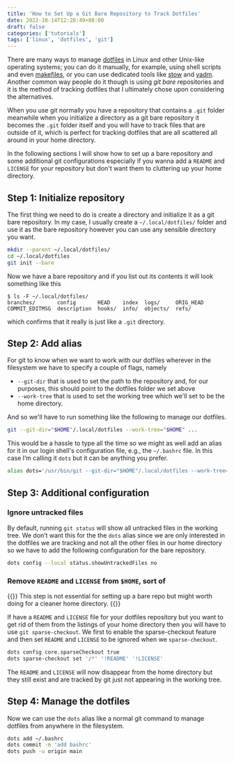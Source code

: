 ```yaml
---
title: 'How to Set Up a Git Bare Repository to Track Dotfiles'
date: 2022-10-14T12:28:49+08:00
draft: false
categories: ['tutorials']
tags: ['linux', 'dotfiles', 'git']
---
```


There are many ways to manage
[dotfiles](https://en.wikipedia.org/wiki/Hidden_file_and_hidden_directory) in
Linux and other Unix-like operating systems; you can do it manually, for
example, using shell scripts and even
[makefiles](https://www.gnu.org/software/make/manual/html_node/Introduction.html),
or you can use dedicated tools like [stow](https://www.gnu.org/software/stow/)
and [yadm](https://yadm.io/). Another common way people do it though is using
_git bare_ repositories and it is the method of tracking dotfiles that I
ultimately chose upon considering the alternatives.

When you use git normally you have a repository that contains a `.git` folder
meanwhile when you initialize a directory as a git bare repository it becomes
the `.git` folder itself and you will have to track files that are outside of
it, which is perfect for tracking dotfiles that are all scattered all around in
your home directory.

In the following sections I will show how to set up a bare repository and some
additional git configurations especially if you wanna add a `README` and
`LICENSE` for your repository but don't want them to cluttering up your home
directory.

## Step 1: Initialize repository

The first thing we need to do is create a directory and initialize it as a git
bare repository. In my case, I usually create a `~/.local/dotfiles/` folder and
use it as the bare repository however you can use any sensible directory you
want.

```bash
mkdir --parent ~/.local/dotfiles/
cd ~/.local/dotfiles
git init --bare
```

Now we have a bare repository and if you list out its contents it will look
something like this

```shell
$ ls -F ~/.local/dotfiles/
branches/       config       HEAD    index  logs/     ORIG_HEAD
COMMIT_EDITMSG  description  hooks/  info/  objects/  refs/
```

which confirms that it really is just like a `.git` directory.

## Step 2: Add alias

For git to know when we want to work with our dotfiles wherever in the
filesystem we have to specify a couple of flags, namely

- `--git-dir` that is used to set the path to the repository and, for our
  purposes, this should point to the dotfiles folder we set above
- `--work-tree` that is used to set the working tree which we'll set to be the
  home directory.

And so we'll have to run something like the following to manage our dotfiles.

```bash
git --git-dir="$HOME"/.local/dotfiles --work-tree="$HOME" ...
```

This would be a hassle to type all the time so we might as well add an alias
for it in our login shell's configuration file, e.g., the `~/.bashrc` file. In
this case I’m calling it `dots` but it can be anything you prefer.

```bash
alias dots='/usr/bin/git --git-dir="$HOME"/.local/dotfiles --work-tree="$HOME"'
```

## Step 3: Additional configuration

### Ignore untracked files

By default, running `git status` will show all untracked files in the working
tree. We don’t want this for the the `dots` alias since we are only interested
in the dotfiles we are tracking and not all the other files in our home
directory so we have to add the following configuration for the bare
repository.

```bash
dots config --local status.showUntrackedFiles no
```

### Remove `README` and `LICENSE` from `$HOME`, sort of

{{<admonition>}}
This step is not essential for setting up a bare repo but might worth doing for
a cleaner home directory.
{{</admonition>}}

If have a `README` and `LICENSE` file for your dotfiles repository but you want
to get rid of them from the listings of your home directory then you will have
to use `git sparse-checkout`. We first to enable the sparse-checkout feature
and then set `README` and `LICENSE` to be ignored when we `sparse-checkout`.

```bash
dots config core.sparseCheckout true
dots sparse-checkout set '/*' '!README' '!LICENSE'
```

The `README` and `LICENSE` will now disappear from the home directory but they
still exist and are tracked by git just not appearing in the working tree.

## Step 4: Manage the dotfiles

Now we can use the `dots` alias like a normal git command to manage dotfiles
from anywhere in the filesystem.

```bash
dots add ~/.bashrc
dots commit -m 'add bashrc'
dots push -u origin main
```
